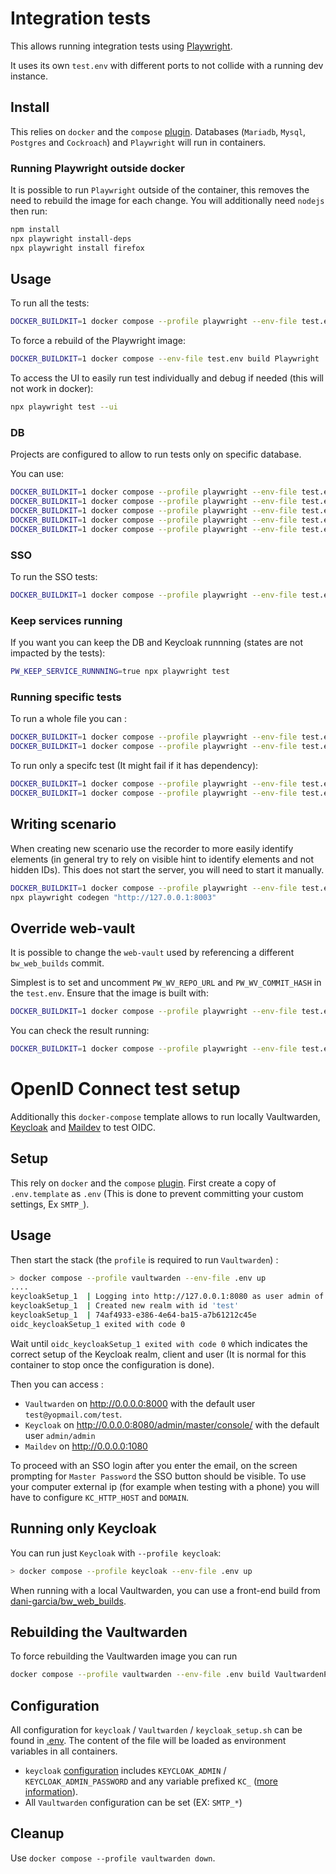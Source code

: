 # Integration tests

This allows running integration tests using [Playwright](https://playwright.dev/).

It uses its own `test.env` with different ports to not collide with a running dev instance.

## Install

This relies on `docker` and the `compose` [plugin](https://docs.docker.com/compose/install/).
Databases (`Mariadb`, `Mysql`, `Postgres` and `Cockroach`) and `Playwright` will run in containers.

### Running Playwright outside docker

It is possible to run `Playwright` outside of the container, this removes the need to rebuild the image for each change.
You will additionally need `nodejs` then run:

```bash
npm install
npx playwright install-deps
npx playwright install firefox
```

## Usage

To run all the tests:

```bash
DOCKER_BUILDKIT=1 docker compose --profile playwright --env-file test.env run Playwright
```

To force a rebuild of the Playwright image:

```bash
DOCKER_BUILDKIT=1 docker compose --env-file test.env build Playwright
```

To access the UI to easily run test individually and debug if needed (this will not work in docker):

```bash
npx playwright test --ui
```

### DB

Projects are configured to allow to run tests only on specific database.

You can use:

```bash
DOCKER_BUILDKIT=1 docker compose --profile playwright --env-file test.env run Playwright test --project=mariadb
DOCKER_BUILDKIT=1 docker compose --profile playwright --env-file test.env run Playwright test --project=mysql
DOCKER_BUILDKIT=1 docker compose --profile playwright --env-file test.env run Playwright test --project=postgres
DOCKER_BUILDKIT=1 docker compose --profile playwright --env-file test.env run Playwright test --project=cockroach
DOCKER_BUILDKIT=1 docker compose --profile playwright --env-file test.env run Playwright test --project=sqlite
```

### SSO

To run the SSO tests:

```bash
DOCKER_BUILDKIT=1 docker compose --profile playwright --env-file test.env run Playwright test --project sso-sqlite
```

### Keep services running

If you want you can keep the DB and Keycloak runnning (states are not impacted by the tests):

```bash
PW_KEEP_SERVICE_RUNNNING=true npx playwright test
```

### Running specific tests

To run a whole file you can :

```bash
DOCKER_BUILDKIT=1 docker compose --profile playwright --env-file test.env run Playwright test --project=sqlite tests/login.spec.ts
DOCKER_BUILDKIT=1 docker compose --profile playwright --env-file test.env run Playwright test --project=sqlite login
```

To run only a specifc test (It might fail if it has dependency):

```bash
DOCKER_BUILDKIT=1 docker compose --profile playwright --env-file test.env run Playwright test --project=sqlite -g "Account creation"
DOCKER_BUILDKIT=1 docker compose --profile playwright --env-file test.env run Playwright test --project=sqlite tests/login.spec.ts:16
```

## Writing scenario

When creating new scenario use the recorder to more easily identify elements
(in general try to rely on visible hint to identify elements and not hidden IDs).
This does not start the server, you will need to start it manually.

```bash
DOCKER_BUILDKIT=1 docker compose --profile playwright --env-file test.env up Vaultwarden
npx playwright codegen "http://127.0.0.1:8003"
```

## Override web-vault

It is possible to change the `web-vault` used by referencing a different `bw_web_builds` commit.

Simplest is to set and uncomment `PW_WV_REPO_URL` and `PW_WV_COMMIT_HASH` in the `test.env`.
Ensure that the image is built with:

```bash
DOCKER_BUILDKIT=1 docker compose --profile playwright --env-file test.env build Vaultwarden
```

You can check the result running:

```bash
DOCKER_BUILDKIT=1 docker compose --profile playwright --env-file test.env up Vaultwarden
```

# OpenID Connect test setup

Additionally this `docker-compose` template allows to run locally Vaultwarden,
[Keycloak](https://www.keycloak.org/) and [Maildev](https://github.com/timshel/maildev) to test OIDC.

## Setup

This rely on `docker` and the `compose` [plugin](https://docs.docker.com/compose/install/).
First create a copy of `.env.template` as `.env` (This is done to prevent committing your custom settings, Ex `SMTP_`).

## Usage

Then start the stack (the `profile` is required to run `Vaultwarden`) :

```bash
> docker compose --profile vaultwarden --env-file .env up
....
keycloakSetup_1  | Logging into http://127.0.0.1:8080 as user admin of realm master
keycloakSetup_1  | Created new realm with id 'test'
keycloakSetup_1  | 74af4933-e386-4e64-ba15-a7b61212c45e
oidc_keycloakSetup_1 exited with code 0
```

Wait until `oidc_keycloakSetup_1 exited with code 0` which indicates the correct setup of the Keycloak realm, client and user
(It is normal for this container to stop once the configuration is done).

Then you can access :

- `Vaultwarden` on http://0.0.0.0:8000 with the default user `test@yopmail.com/test`.
- `Keycloak` on http://0.0.0.0:8080/admin/master/console/ with the default user `admin/admin`
- `Maildev` on http://0.0.0.0:1080

To proceed with an SSO login after you enter the email, on the screen prompting for `Master Password` the SSO button should be visible.
To use your computer external ip (for example when testing with a phone) you will have to configure `KC_HTTP_HOST` and `DOMAIN`.

## Running only Keycloak

You can run just `Keycloak` with `--profile keycloak`:

```bash
> docker compose --profile keycloak --env-file .env up
```

When running with a local Vaultwarden, you can use a front-end build from [dani-garcia/bw_web_builds](https://github.com/dani-garcia/bw_web_builds/releases).

## Rebuilding the Vaultwarden

To force rebuilding the Vaultwarden image you can run

```bash
docker compose --profile vaultwarden --env-file .env build VaultwardenPrebuild Vaultwarden
```

## Configuration

All configuration for `keycloak` / `Vaultwarden` / `keycloak_setup.sh` can be found in [.env](.env.template).
The content of the file will be loaded as environment variables in all containers.

- `keycloak` [configuration](https://www.keycloak.org/server/all-config) includes `KEYCLOAK_ADMIN` / `KEYCLOAK_ADMIN_PASSWORD` and any variable prefixed `KC_` ([more information](https://www.keycloak.org/server/configuration#_example_configuring_the_db_url_host_parameter)).
- All `Vaultwarden` configuration can be set (EX: `SMTP_*`)

## Cleanup

Use `docker compose --profile vaultwarden down`.
